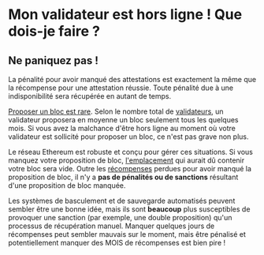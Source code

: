 # Mon validateur est hors ligne ! Que dois-je faire ?

## Ne paniquez pas !

La pénalité pour avoir manqué des attestations est exactement la même que la récompense pour une attestation réussie. Toute pénalité due à une indisponibilité sera récupérée en autant de temps.

[Proposer un bloc est rare](/fr/recompenses/proposal-frequency). Selon le nombre total de [validateurs](/fr/staking-glossary#validator-pool), un validateur proposera en moyenne un bloc seulement tous les quelques mois. Si vous avez la malchance d'être hors ligne au moment où votre validateur est sollicité pour proposer un bloc, ce n'est pas grave non plus.

Le réseau Ethereum est robuste et conçu pour gérer ces situations. Si vous manquez votre proposition de bloc, [l'emplacement](https://github.com/Buttaa/ethstaker/blob/main/help/staking-glossary.md#slot) qui aurait dû contenir votre bloc sera vide. Outre les [récompenses](https://github.com/Buttaa/ethstaker/blob/main/help/rewards/chain-rewards.md) perdues pour avoir manqué la proposition de bloc, il n'y a **pas de pénalités ou de sanctions** résultant d'une proposition de bloc manquée.

Les systèmes de basculement et de sauvegarde automatisés peuvent sembler être une bonne idée, mais ils sont **beaucoup** plus susceptibles de provoquer une sanction (par exemple, une double proposition) qu'un processus de récupération manuel. Manquer quelques jours de récompenses peut sembler mauvais sur le moment, mais être pénalisé et potentiellement manquer des MOIS de récompenses est bien pire !
